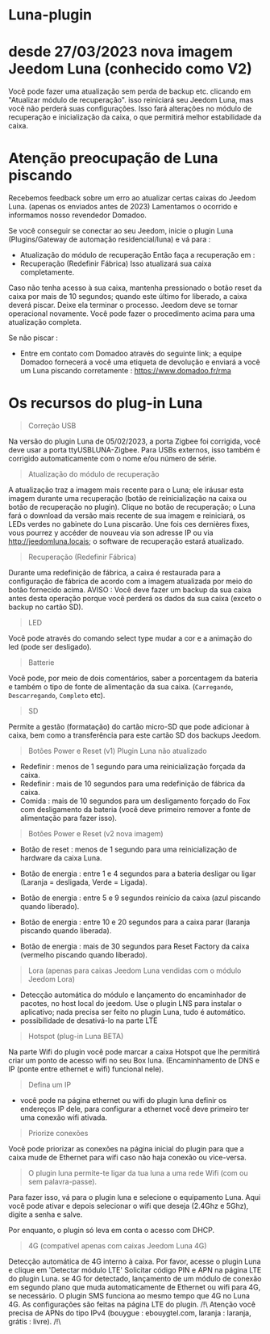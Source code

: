 # Luna-plugin

# desde 27/03/2023 nova imagem Jeedom Luna (conhecido como V2)

Você pode fazer uma atualização sem perda de backup etc. clicando em "Atualizar módulo de recuperação". isso reiniciará seu Jeedom Luna, mas você não perderá suas configurações. Isso fará alterações no módulo de recuperação e inicialização da caixa, o que permitirá melhor estabilidade da caixa.

# Atenção preocupação de Luna piscando

Recebemos feedback sobre um erro ao atualizar certas caixas do Jeedom Luna. (apenas os enviados antes de 2023)
Lamentamos o ocorrido e informamos nosso revendedor Domadoo.

Se você conseguir se conectar ao seu Jeedom, inicie o plugin Luna (Plugins/Gateway de automação residencial/luna) e vá para :

- Atualização do módulo de recuperação
Então faça a recuperação em :
- Recuperação (Redefinir Fábrica)
Isso atualizará sua caixa completamente.

Caso não tenha acesso à sua caixa, mantenha pressionado o botão reset da caixa por mais de 10 segundos; quando este último for liberado, a caixa deverá piscar.
Deixe ela terminar o processo. Jeedom deve se tornar operacional novamente. Você pode fazer o procedimento acima para uma atualização completa.

Se não piscar :

- Entre em contato com Domadoo através do seguinte link; a equipe Domadoo fornecerá a você uma etiqueta de devolução e enviará a você um Luna piscando corretamente :
<https://www.domadoo.fr/rma>

# Os recursos do plug-in Luna

> Correção USB

Na versão do plugin Luna de 05/02/2023, a porta Zigbee foi corrigida, você deve usar a porta ttyUSBLUNA-Zigbee.
Para USBs externos, isso também é corrigido automaticamente com o nome e/ou número de série.

> Atualização do módulo de recuperação

A atualização traz a imagem mais recente para o Luna; ele iráusar esta imagem durante uma recuperação (botão de reinicialização na caixa ou botão de recuperação no plugin).
Clique no botão de recuperação; o Luna fará o download da versão mais recente de sua imagem e reiniciará, os LEDs verdes no gabinete do Luna piscarão.
Une fois ces dernières fixes, vous pourrez y accéder de nouveau via son adresse IP ou via <http://jeedomluna.locais>; o software de recuperação estará atualizado.

> Recuperação (Redefinir Fábrica)

Durante uma redefinição de fábrica, a caixa é restaurada para a configuração de fábrica de acordo com a imagem atualizada por meio do botão fornecido acima.
AVISO : Você deve fazer um backup da sua caixa antes desta operação porque você perderá os dados da sua caixa (exceto o backup no cartão SD).

> LED

Você pode através do comando select type mudar a cor e a animação do led (pode ser desligado).

> Batterie

Você pode, por meio de dois comentários, saber a porcentagem da bateria e também o tipo de fonte de alimentação da sua caixa. (`Carregando`, `Descarregando`, `Completo` etc).

> SD

Permite a gestão (formatação) do cartão micro-SD que pode adicionar à caixa, bem como a transferência para este cartão SD dos backups Jeedom.

> Botões Power e Reset (v1) Plugin Luna não atualizado

- Redefinir : menos de 1 segundo para uma reinicialização forçada da caixa.
- Redefinir : mais de 10 segundos para uma redefinição de fábrica da caixa.
- Comida : mais de 10 segundos para um desligamento forçado do Fox com desligamento da bateria (você deve primeiro remover a fonte de alimentação para fazer isso).

> Botões Power e Reset (v2 nova imagem)

- Botão de reset : menos de 1 segundo para uma reinicialização de hardware da caixa Luna.

- Botão de energia : entre 1 e 4 segundos para a bateria desligar ou ligar (Laranja = desligada, Verde = Ligada).
- Botão de energia : entre 5 e 9 segundos reinício da caixa (azul piscando quando liberado).
- Botão de energia : entre 10 e 20 segundos para a caixa parar (laranja piscando quando liberada).
- Botão de energia : mais de 30 segundos para Reset Factory da caixa (vermelho piscando quando liberado).

> Lora (apenas para caixas Jeedom Luna vendidas com o módulo Jeedom Lora)

- Detecção automática do módulo e lançamento do encaminhador de pacotes, no host local do jeedom. Use o plugin LNS para instalar o aplicativo; nada precisa ser feito no plugin Luna, tudo é automático.
- possibilidade de desativá-lo na parte LTE

> Hotspot (plug-in Luna BETA)

Na parte Wifi do plugin você pode marcar a caixa Hotspot que lhe permitirá criar um ponto de acesso wifi no seu Box luna. (Encaminhamento de DNS e IP (ponte entre ethernet e wifi) funcional nele).

> Defina um IP

- você pode na página ethernet ou wifi do plugin luna definir os endereços IP dele, para configurar a ethernet você deve primeiro ter uma conexão wifi ativada.

> Priorize conexões

Você pode priorizar as conexões na página inicial do plugin para que a caixa mude de Ethernet para wifi caso não haja conexão ou vice-versa.

> O plugin luna permite-te ligar da tua luna a uma rede Wifi (com ou sem palavra-passe).

Para fazer isso, vá para o plugin luna e selecione o equipamento Luna. Aqui você pode ativar e depois selecionar o wifi que deseja (2.4Ghz e 5Ghz), digite a senha e salve.

Por enquanto, o plugin só leva em conta o acesso com DHCP.

> 4G (compatível apenas com caixas Jeedom Luna 4G)

Detecção automática de 4G interno à caixa. Por favor, acesse o plugin Luna e clique em 'Detectar módulo LTE' Solicitar código PIN e APN na página LTE do plugin Luna.
se 4G for detectado, lançamento de um módulo de conexão em segundo plano que muda automaticamente de Ethernet ou wifi para 4G, se necessário.
O plugin SMS funciona ao mesmo tempo que 4G no Luna 4G.
As configurações são feitas na página LTE do plugin.
/!\ Atenção você precisa de APNs do tipo IPv4 (bouygue : ebouygtel.com, laranja : laranja, grátis : livre). /!\
